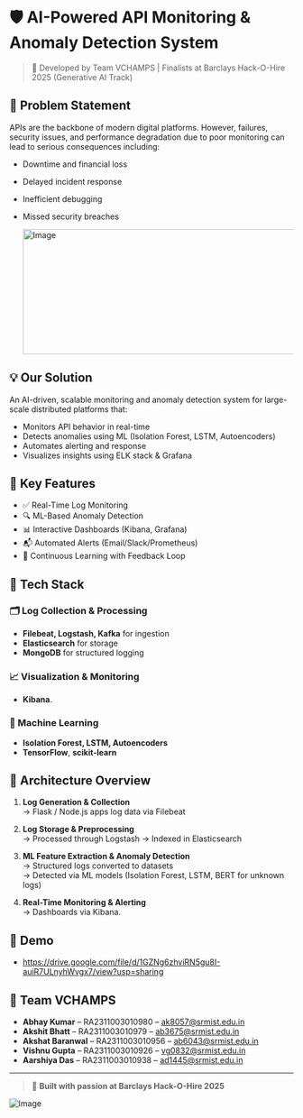 # 🛡️ AI-Powered API Monitoring & Anomaly Detection System

> 🚀 Developed by Team VCHAMPS | Finalists at Barclays Hack-O-Hire 2025 (Generative AI Track)

## 📌 Problem Statement
APIs are the backbone of modern digital platforms. However, failures, security issues, and performance degradation due to poor monitoring can lead to serious consequences including:
- Downtime and financial loss
- Delayed incident response
- Inefficient debugging
- Missed security breaches

  <img width="696" height="222" alt="Image" src="https://github.com/user-attachments/assets/a27390a3-034f-4281-bbac-8475b2b8161f" />

## 💡 Our Solution
An AI-driven, scalable monitoring and anomaly detection system for large-scale distributed platforms that:
- Monitors API behavior in real-time
- Detects anomalies using ML (Isolation Forest, LSTM, Autoencoders)
- Automates alerting and response
- Visualizes insights using ELK stack & Grafana

## 🧠 Key Features
- ✅ Real-Time Log Monitoring
- 🔍 ML-Based Anomaly Detection
- 📊 Interactive Dashboards (Kibana, Grafana)
- 📬 Automated Alerts (Email/Slack/Prometheus)
- 🔁 Continuous Learning with Feedback Loop

## 🧰 Tech Stack

### 🗂 Log Collection & Processing
- **Filebeat, Logstash, Kafka** for ingestion
- **Elasticsearch** for storage
- **MongoDB** for structured logging

### 📈 Visualization & Monitoring
- **Kibana**.

### 🤖 Machine Learning
- **Isolation Forest, LSTM, Autoencoders**
- **TensorFlow**, **scikit-learn**


## 🔧 Architecture Overview

1. **Log Generation & Collection**  
   → Flask / Node.js apps log data via Filebeat

2. **Log Storage & Preprocessing**  
   → Processed through Logstash → Indexed in Elasticsearch

3. **ML Feature Extraction & Anomaly Detection**  
   → Structured logs converted to datasets  
   → Detected via ML models (Isolation Forest, LSTM, BERT for unknown logs)

4. **Real-Time Monitoring & Alerting**    
   → Dashboards via Kibana.

## 🎥 Demo
- https://drive.google.com/file/d/1GZNg6zhviRN5gu8I-auiR7ULnyhWvgx7/view?usp=sharing

## 👥 Team VCHAMPS
- **Abhay Kumar** – RA2311003010980 – ak8057@srmist.edu.in  
- **Akshit Bhatt** – RA2311003010979 – ab3675@srmist.edu.in  
- **Akshat Baranwal** – RA2311003010956 – ab6043@srmist.edu.in  
- **Vishnu Gupta** – RA2311003010926 – vg0832@srmist.edu.in  
- **Aarshiya Das** – RA2311003010938 – ad1445@srmist.edu.in  

---

> 🏁 **Built with passion at Barclays Hack-O-Hire 2025**



![Image](https://github.com/user-attachments/assets/f80c8e63-c0b5-4ddb-97b0-2b615c85b207)
